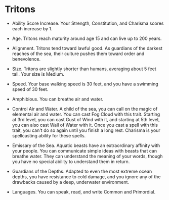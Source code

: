 # Tritons

* Ability Score Increase. Your Strength, Constitution, and Charisma scores each increase by 1.

* Age. Tritons reach maturity around age 15 and can live up to 200 years.

* Alignment. Tritons tend toward lawful good. As guardians of the darkest reaches of the sea, their culture pushes them toward order and benevolence.

* Size. Tritons are slightly shorter than humans, averaging about 5 feet tall. Your size is Medium.

* Speed. Your base walking speed is 30 feet, and you have a swimming speed of 30 feet.

* Amphibious. You can breathe air and water.

* Control Air and Water. A child of the sea, you can call on the magic of elemental air and water. You can cast Fog Cloud with this trait. Starting at 3rd level, you can cast Gust of Wind with it, and starting at 5th level, you can also cast Wall of Water with it. Once you cast a spell with this trait, you can't do so again until you finish a long rest. Charisma is your spellcasting ability for these spells.

* Emissary of the Sea. Aquatic beasts have an extraordinary affinity with your people. You can communicate simple ideas with beasts that can breathe water. They can understand the meaning of your words, though you have no special ability to understand them in return.

* Guardians of the Depths. Adapted to even the most extreme ocean depths, you have resistance to cold damage, and you ignore any of the drawbacks caused by a deep, underwater environment.

* Languages. You can speak, read, and write Common and Primordial.
